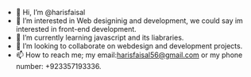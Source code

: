 - 👋 Hi, I’m @harisfaisal
- 👀 I’m interested in Web designinig and development, we could say im interested in front-end development. 
- 🌱 I’m currently learning javascript and its liabraries.
- 💞️ I’m looking to collaborate on webdesign and development projects.
- 📫 How to reach me; my email:harisfaisal56@gmail.com or my phone number: +923357193336.

<!---
harisfaisal/harisfaisal is a ✨ special ✨ repository because its `README.md` (this file) appears on your GitHub profile.
You can click the Preview link to take a look at your changes.
--->
